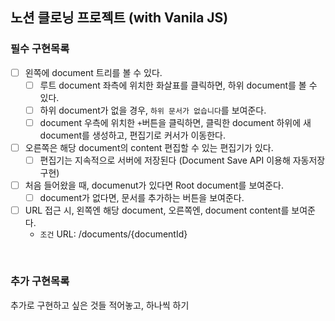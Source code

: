 ## 노션 클로닝 프로젝트 (with Vanila JS)

### 필수 구현목록

- [ ] 왼쪽에 document 트리를 볼 수 있다.
  - [ ] 루트 document 좌측에 위치한 화살표를 클릭하면, 하위 document를 볼 수 있다.
  - [ ] 하위 document가 없을 경우, `하위 문서가 없습니다`를 보여준다.
  - [ ] document 우측에 위치한 `+`버튼을 클릭하면, 클릭한 document 하위에 새 document를 생성하고, 편집기로 커서가 이동한다.
- [ ] 오른쪽은 해당 document의 content 편집할 수 있는 편집기가 있다.
  - [ ] 편집기는 지속적으로 서버에 저장된다 (Document Save API 이용해 자동저장 구현)
- [ ] 처음 들어왔을 때, documenut가 있다면 Root document를 보여준다.
  - [ ] document가 없다면, 문서를 추가하는 버튼을 보여준다.
- [ ] URL 접근 시, 왼쪽엔 해당 document, 오른쪽엔, document content를 보여준다.
  - `조건` URL: /documents/{documentId}

<br />

### 추가 구현목록

추가로 구현하고 싶은 것들 적어놓고, 하나씩 하기
